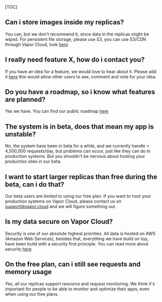 
[TOC]

## Can i store images inside my replicas?

You can, but we don't recommend it, since data in the replicas might be wiped. For persistent file storage, please use S3, you can use S3/CDN through Vapor Cloud, look [here](./storage/store-files-on-s3.md)

## I really need feature X, how do i contact you?

If you have an idea for a feature, we would love to hear about it. Please add it [here](https://ideas.vapor.cloud) this would allow other users to see, comment and vote for your idea.

## Do you have a roadmap, so i know what features are planned?

Yes we have. You can find our public roadmap [here](https://trello.com/b/YZEX66FS/vapor-cloud-public-roadmap)

## The system is in beta, does that mean my app is unstable?

No, the system have been in beta for a while, and we currently handle > 4,500,000 requests/day, but problems can occur, just like they can do in production systems. But you shouldn't be nervous about hosting your production sites in our beta.

## I want to start larger replicas than free during the beta, can i do that?

Our beta users are limited to using our free plan. If you want to host your production systems on Vapor Cloud, please contact us on support@vapor.cloud and we will figure something out.

## Is my data secure on Vapor Cloud?

Security is one of our absolute highest priorities. All data is hosted on AWS (Amazon Web Services), besides that, everything we have build on top, have been build with a security first principle. You can read more about security [here](./advanced/security/responsibilities.md)

## On the free plan, can i still see requests and memory usage

Yes, all our replicas support resource and request monitoring. We think it's important for people to be able to monitor and optimize their apps, even when using our free plans.
